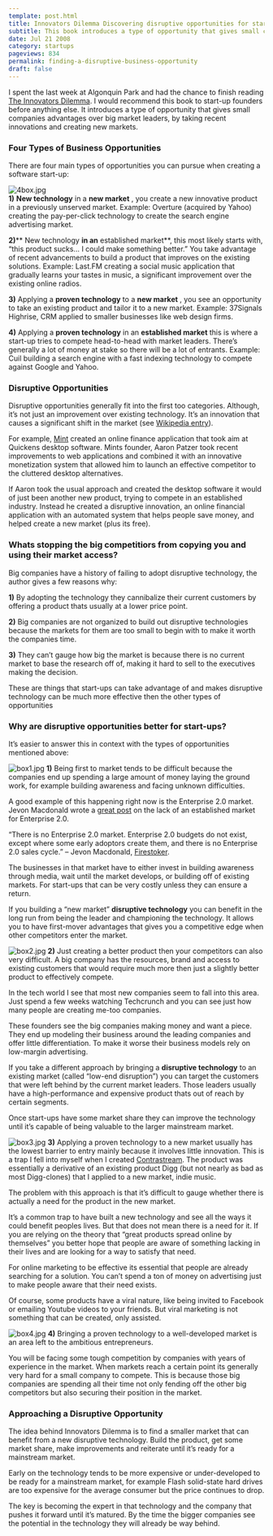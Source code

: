 ```yaml
---
template: post.html
title: Innovators Dilemma Discovering disruptive opportunities for start-ups
subtitle: This book introduces a type of opportunity that gives small companies advantages over big market leaders, by taking recent innovations and creating new markets.
date: Jul 21 2008
category: startups
pageviews: 834
permalink: finding-a-disruptive-business-opportunity
draft: false
---
```


I spent the last week at Algonquin Park and had the chance to finish reading [The Innovators Dilemma](http://www.amazon.com/Innovators-Dilemma-Revolutionary-Business-Essentials/dp/0060521996/ref=pd_bbs_sr_1?ie=UTF8&s=books&qid=1217520087&sr=8-1). I would recommend this book to start-up founders before anything else. It introduces a type of opportunity that gives small companies advantages over big market leaders, by taking recent innovations and creating new markets.

### Four Types of Business Opportunities

There are four main types of opportunities you can pursue when creating a software start-up:

![4box.jpg](http://dmix.ca/wp-content/uploads/2008/07/4box1.jpg)  
**1)**  **New technology** in a **new market** , you create a new innovative product in a previously unserved market. Example: Overture (acquired by Yahoo) creating the pay-per-click technology to create the search engine advertising market.

**2)**** New technology **in an** established market**, this most likely starts with, “this product sucks… I could make something better.” You take advantage of recent advancements to build a product that improves on the existing solutions. Example: Last.FM creating a social music application that gradually learns your tastes in music, a significant improvement over the existing online radios.

**3)** Applying a **proven technology** to a **new market** , you see an opportunity to take an existing product and tailor it to a new market. Example: 37Signals Highrise, CRM applied to smaller businesses like web design firms.

**4)** Applying a **proven technology** in an **established market** this is where a start-up tries to compete head-to-head with market leaders. There’s generally a lot of money at stake so there will be a lot of entrants. Example: Cuil building a search engine with a fast indexing technology to compete against Google and Yahoo.

### Disruptive Opportunities

Disruptive opportunities generally fit into the first too categories. Although, it’s not just an improvement over existing technology. It’s an innovation that causes a significant shift in the market (see [Wikipedia entry](http://en.wikipedia.org/wiki/Disruptive_technology)).

For example, [Mint](http://www.mint.com/) created an online finance application that took aim at Quickens desktop software. Mints founder, Aaron Patzer took recent improvements to web applications and combined it with an innovative monetization system that allowed him to launch an effective competitor to the cluttered desktop alternatives.

If Aaron took the usual approach and created the desktop software it would of just been another new product, trying to compete in an established industry. Instead he created a disruptive innovation, an online financial application with an automated system that helps people save money, and helped create a new market (plus its free).

### Whats stopping the big competitiors from copying you and using their market access?

Big companies have a history of failing to adopt disruptive technology, the author gives a few reasons why:

**1)** By adopting the technology they cannibalize their current customers by offering a product thats usually at a lower price point.

**2)** Big companies are not organized to build out disruptive technologies because the markets for them are too small to begin with to make it worth the companies time.

**3)** They can’t gauge how big the market is because there is no current market to base the research off of, making it hard to sell to the executives making the decision.

These are things that start-ups can take advantage of and makes disruptive technology can be much more effective then the other types of opportunities

### Why are disruptive opportunities better for start-ups?

It’s easier to answer this in context with the types of opportunities mentioned above:

![box1.jpg](http://dmix.ca/wp-content/uploads/2008/07/box1.jpg) **1)** Being first to market tends to be difficult because the companies end up spending a large amount of money laying the ground work, for example building awareness and facing unknown difficulties.

A good example of this happening right now is the Enterprise 2.0 market. Jevon Macdonald wrote a [great post](http://socialwrite.com/2007/12/20/where-the-f-is-my-market/) on the lack of an established market for Enterprise 2.0.

“There is no Enterprise 2.0 market. Enterprise 2.0 budgets do not exist, except where some early adoptors create them, and there is no Enterprise 2.0 sales cycle.” – Jevon Macdonald, [Firestoker](http://www.firestoker.com/).

The businesses in that market have to either invest in building awareness through media, wait until the market develops, or building off of existing markets. For start-ups that can be very costly unless they can ensure a return.

If you building a “new market” **disruptive technology** you can benefit in the long run from being the leader and championing the technology. It allows you to have first-mover advantages that gives you a competitive edge when other competitors enter the market.

![box2.jpg](http://dmix.ca/wp-content/uploads/2008/07/box2.jpg) **2)** Just creating a better product then your competitors can also very difficult. A big company has the resources, brand and access to existing customers that would require much more then just a slightly better product to effectively compete.

In the tech world I see that most new companies seem to fall into this area. Just spend a few weeks watching Techcrunch and you can see just how many people are creating me-too companies.

These founders see the big companies making money and want a piece. They end up modeling their business around the leading companies and offer little differentiation. To make it worse their business models rely on low-margin advertising.

If you take a different approach by bringing a **disruptive technology** to an existing market (called “low-end disruption”) you can target the customers that were left behind by the current market leaders. Those leaders usually have a high-performance and expensive product thats out of reach by certain segments.

Once start-ups have some market share they can improve the technology until it’s capable of being valuable to the larger mainstream market.

![box3.jpg](http://dmix.ca/wp-content/uploads/2008/07/box3.jpg) **3)** Applying a proven technology to a new market usually has the lowest barrier to entry mainly because it involves little innovation. This is a trap I fell into myself when I created [Contrastream](http://dmix.ca/2008/06/7-reasons-why-my-social-music-site-never-took-off/). The product was essentially a derivative of an existing product Digg (but not nearly as bad as most Digg-clones) that I applied to a new market, indie music.

The problem with this approach is that it’s difficult to gauge whether there is actually a need for the product in the new market.

It’s a common trap to have built a new technology and see all the ways it could benefit peoples lives. But that does not mean there is a need for it. If you are relying on the theory that “great products spread online by themselves” you better hope that people are aware of something lacking in their lives and are looking for a way to satisfy that need.

For online marketing to be effective its essential that people are already searching for a solution. You can’t spend a ton of money on advertising just to make people aware that their need exists.

Of course, some products have a viral nature, like being invited to Facebook or emailing Youtube videos to your friends. But viral marketing is not something that can be created, only assisted.

![box4.jpg](http://dmix.ca/wp-content/uploads/2008/07/box4.jpg) **4)** Bringing a proven technology to a well-developed market is an area left to the ambitious entrepreneurs.

You will be facing some tough competition by companies with years of experience in the market. When markets reach a certain point its generally very hard for a small company to compete. This is because those big companies are spending all their time not only fending off the other big competitors but also securing their position in the market.

### Approaching a Disruptive Opportunity

The idea behind Innovators Dilemma is to find a smaller market that can benefit from a new disruptive technology. Build the product, get some market share, make improvements and reiterate until it’s ready for a mainstream market.

Early on the technology tends to be more expensive or under-developed to be ready for a mainstream market, for example Flash solid-state hard drives are too expensive for the average consumer but the price continues to drop.

The key is becoming the expert in that technology and the company that pushes it forward until it’s matured. By the time the bigger companies see the potential in the technology they will already be way behind.

  